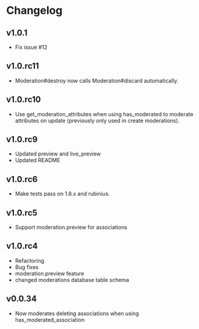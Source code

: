 # Changelog

## v1.0.1

* Fix issue #12

## v1.0.rc11

* Moderation#destroy now calls Moderation#discard automatically.

## v1.0.rc10

* Use get\_moderation\_attributes when using has\_moderated to moderate attributes on update (previously only used in create moderations).

## v1.0.rc9

* Updated preview and live\_preview
* Updated README

## v1.0.rc6

* Make tests pass on 1.8.x and rubinius.

## v1.0.rc5

* Support moderation.preview for associations

## v1.0.rc4

* Refactoring
* Bug fixes
* moderation.preview feature
* changed moderations database table schema

## v0.0.34

* Now moderates deleting associations when using has\_moderated\_association
